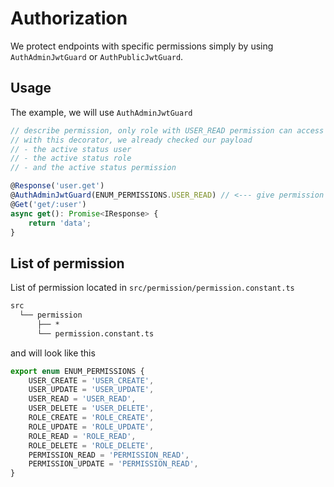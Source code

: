 # Authorization

We protect endpoints with specific permissions simply by using `AuthAdminJwtGuard` or `AuthPublicJwtGuard`.

## Usage

The example, we will use `AuthAdminJwtGuard`

```typescript
// describe permission, only role with USER_READ permission can access
// with this decorator, we already checked our payload
// - the active status user
// - the active status role
// - and the active status permission

@Response('user.get')
@AuthAdminJwtGuard(ENUM_PERMISSIONS.USER_READ) // <--- give permission that you want
@Get('get/:user')
async get(): Promise<IResponse> {
    return 'data';
}
```

## List of permission

List of permission located in `src/permission/permission.constant.ts`

```txt
src
  └── permission
      ├── *
      └── permission.constant.ts
```

and will look like this

```typescript
export enum ENUM_PERMISSIONS {
    USER_CREATE = 'USER_CREATE',
    USER_UPDATE = 'USER_UPDATE',
    USER_READ = 'USER_READ',
    USER_DELETE = 'USER_DELETE',
    ROLE_CREATE = 'ROLE_CREATE',
    ROLE_UPDATE = 'ROLE_UPDATE',
    ROLE_READ = 'ROLE_READ',
    ROLE_DELETE = 'ROLE_DELETE',
    PERMISSION_READ = 'PERMISSION_READ',
    PERMISSION_UPDATE = 'PERMISSION_READ',
}
```

&nbsp;
